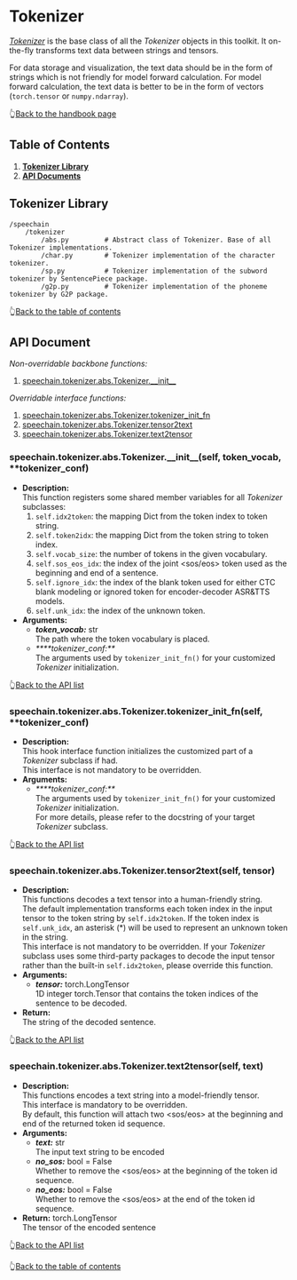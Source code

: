# Tokenizer
[_Tokenizer_](https://github.com/ahclab/SpeeChain/blob/main/speechain/tokenizer/abs.py#L14) is the base class of all the _Tokenizer_ objects in this toolkit. 
It on-the-fly transforms text data between strings and tensors.  

For data storage and visualization, the text data should be in the form of strings which is not friendly for model forward calculation. 
For model forward calculation, the text data is better to be in the form of vectors (`torch.tensor` or `numpy.ndarray`).


👆[Back to the handbook page](https://github.com/ahclab/SpeeChain/blob/main/handbook.md#speechain-handbook)

## Table of Contents
1. [**Tokenizer Library**](https://github.com/ahclab/SpeeChain/tree/main/speechain/tokenizer#tokenizer-library)
2. [**API Documents**](https://github.com/ahclab/SpeeChain/tree/main/speechain/tokenizer#api-document)


## Tokenizer Library
```
/speechain
    /tokenizer
        /abs.py         # Abstract class of Tokenizer. Base of all Tokenizer implementations.
        /char.py        # Tokenizer implementation of the character tokenizer.
        /sp.py          # Tokenizer implementation of the subword tokenizer by SentencePiece package.
        /g2p.py         # Tokenizer implementation of the phoneme tokenizer by G2P package.
```

👆[Back to the table of contents](https://github.com/ahclab/SpeeChain/tree/main/speechain/tokenizer#table-of-contents)

## API Document
_Non-overridable backbone functions:_
1. [speechain.tokenizer.abs.Tokenizer.\_\_init__](https://github.com/ahclab/SpeeChain/tree/main/speechain/tokenizer#speechaintokenizerabstokenizer__init__self-token_vocab-tokenizer_conf)

_Overridable interface functions:_  
1. [speechain.tokenizer.abs.Tokenizer.tokenizer_init_fn](https://github.com/ahclab/SpeeChain/tree/main/speechain/tokenizer#speechaintokenizerabstokenizertokenizer_init_fnself-tokenizer_conf)
2. [speechain.tokenizer.abs.Tokenizer.tensor2text](https://github.com/ahclab/SpeeChain/tree/main/speechain/tokenizer#speechaintokenizerabstokenizertensor2textself-tensor)
3. [speechain.tokenizer.abs.Tokenizer.text2tensor](https://github.com/ahclab/SpeeChain/tree/main/speechain/tokenizer#speechaintokenizerabstokenizertext2tensorself-text)


### speechain.tokenizer.abs.Tokenizer.\_\_init__(self, token_vocab, **tokenizer_conf)
* **Description:**  
    This function registers some shared member variables for all _Tokenizer_ subclasses: 
    1. `self.idx2token`: the mapping Dict from the token index to token string.
    2. `self.token2idx`: the mapping Dict from the token string to token index.
    3. `self.vocab_size`: the number of tokens in the given vocabulary.
    4. `self.sos_eos_idx`: the index of the joint <sos/eos> token used as the beginning and end of a sentence.
    5. `self.ignore_idx`: the index of the blank token used for either CTC blank modeling or ignored token for encoder-decoder ASR&TTS models.
    6. `self.unk_idx`: the index of the unknown token.
* **Arguments:**
  * _**token_vocab:**_ str  
    The path where the token vocabulary is placed.
  * _****tokenizer_conf:**_  
    The arguments used by `tokenizer_init_fn()` for your customized _Tokenizer_ initialization.

👆[Back to the API list](https://github.com/ahclab/SpeeChain/tree/main/speechain/tokenizer#api-document)

### speechain.tokenizer.abs.Tokenizer.tokenizer_init_fn(self, **tokenizer_conf)
* **Description:**  
    This hook interface function initializes the customized part of a _Tokenizer_ subclass if had.  
    This interface is not mandatory to be overridden.
* **Arguments:**
  * _****tokenizer_conf:**_  
    The arguments used by `tokenizer_init_fn()` for your customized _Tokenizer_ initialization.  
    For more details, please refer to the docstring of your target _Tokenizer_ subclass.

👆[Back to the API list](https://github.com/ahclab/SpeeChain/tree/main/speechain/tokenizer#api-document)

### speechain.tokenizer.abs.Tokenizer.tensor2text(self, tensor)
* **Description:**  
    This functions decodes a text tensor into a human-friendly string.  
    The default implementation transforms each token index in the input tensor to the token string by `self.idx2token`. 
    If the token index is `self.unk_idx`, an asterisk (*) will be used to represent an unknown token in the string.  
    This interface is not mandatory to be overridden. If your _Tokenizer_ subclass uses some third-party packages to decode the input tensor rather than the built-in `self.idx2token`, 
    please override this function.
* **Arguments:**
  * _**tensor:**_ torch.LongTensor  
    1D integer torch.Tensor that contains the token indices of the sentence to be decoded.
* **Return:**  
    The string of the decoded sentence.

👆[Back to the API list](https://github.com/ahclab/SpeeChain/tree/main/speechain/tokenizer#api-document)

### speechain.tokenizer.abs.Tokenizer.text2tensor(self, text)
* **Description:**  
    This functions encodes a text string into a model-friendly tensor.  
    This interface is mandatory to be overridden.  
    By default, this function will attach two <sos/eos> at the beginning and end of the returned token id sequence.
* **Arguments:**
  * _**text:**_ str  
    The input text string to be encoded
  * _**no_sos:**_ bool = False  
    Whether to remove the <sos/eos> at the beginning of the token id sequence.
  * _**no_eos:**_ bool = False  
    Whether to remove the <sos/eos> at the end of the token id sequence.
* **Return:** torch.LongTensor  
    The tensor of the encoded sentence

👆[Back to the API list](https://github.com/ahclab/SpeeChain/tree/main/speechain/tokenizer#api-document)

👆[Back to the table of contents](https://github.com/ahclab/SpeeChain/tree/main/speechain/tokenizer#table-of-contents)
